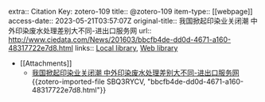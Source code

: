 extra:: Citation Key: zotero-109
title:: @zotero-109
item-type:: [[webpage]]
access-date:: 2023-05-21T03:57:07Z
original-title:: 我国掀起印染业关闭潮 中外印染废水处理差别大不同-进出口服务网
url:: http://www.ciedata.com/News/201603/bbcfb4de-dd0d-4671-a160-48317722e7d8.html
links:: [Local library](zotero://select/library/items/7E4CBCFW), [Web library](https://www.zotero.org/users/11618477/items/7E4CBCFW)

- [[Attachments]]
	- [我国掀起印染业关闭潮 中外印染废水处理差别大不同-进出口服务网](http://www.ciedata.com/News/201603/bbcfb4de-dd0d-4671-a160-48317722e7d8.html) {{zotero-imported-file SBQ3RYCV, "bbcfb4de-dd0d-4671-a160-48317722e7d8.html"}}